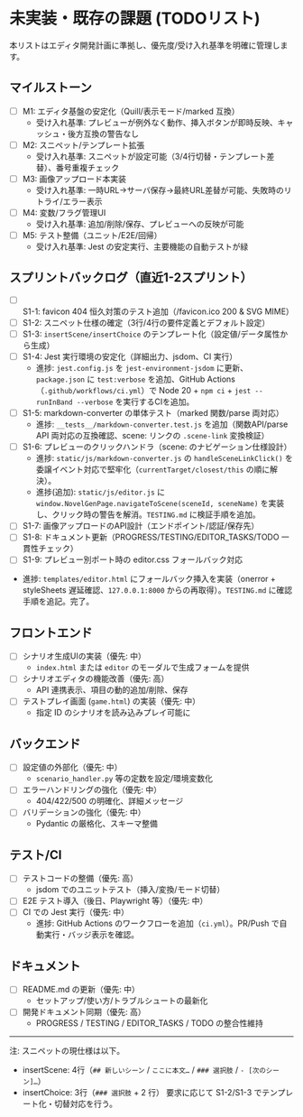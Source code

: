 # 未実装・既存の課題 (TODOリスト)

本リストはエディタ開発計画に準拠し、優先度/受け入れ基準を明確に管理します。

## マイルストーン

- [ ] M1: エディタ基盤の安定化（Quill/表示モード/marked 互換）
  - 受け入れ基準: プレビューが例外なく動作、挿入ボタンが即時反映、キャッシュ・後方互換の警告なし
- [ ] M2: スニペット/テンプレート拡張
  - 受け入れ基準: スニペットが設定可能（3/4行切替・テンプレート差替）、番号重複チェック
- [ ] M3: 画像アップロード本実装
  - 受け入れ基準: 一時URL→サーバ保存→最終URL差替が可能、失敗時のリトライ/エラー表示
- [ ] M4: 変数/フラグ管理UI
  - 受け入れ基準: 追加/削除/保存、プレビューへの反映が可能
- [ ] M5: テスト整備（ユニット/E2E/回帰）
  - 受け入れ基準: Jest の安定実行、主要機能の自動テストが緑

## スプリントバックログ（直近1-2スプリント）

- [ ] S1-1: favicon 404 恒久対策のテスト追加（/favicon.ico 200 & SVG MIME）
- [ ] S1-2: スニペット仕様の確定（3行/4行の要件定義とデフォルト設定）
- [ ] S1-3: `insertScene/insertChoice` のテンプレート化（設定値/データ属性から生成）
- [ ] S1-4: Jest 実行環境の安定化（詳細出力、jsdom、CI 実行）
  - 進捗: `jest.config.js` を `jest-environment-jsdom` に更新、`package.json` に `test:verbose` を追加、GitHub Actions（`.github/workflows/ci.yml`）で Node 20 + `npm ci` + `jest --runInBand --verbose` を実行するCIを追加。
- [ ] S1-5: markdown-converter の単体テスト（marked 関数/parse 両対応）
  - 進捗: `__tests__/markdown-converter.test.js` を追加（関数API/parse API 両対応の互換確認、scene: リンクの `.scene-link` 変換検証）
- [ ] S1-6: プレビューのクリックハンドラ（scene: のナビゲーション仕様設計）
  - 進捗: `static/js/markdown-converter.js` の `handleSceneLinkClick()` を委譲イベント対応で堅牢化（`currentTarget/closest/this` の順に解決）。
  - 進捗(追加): `static/js/editor.js` に `window.NovelGenPage.navigateToScene(sceneId, sceneName)` を実装し、クリック時の警告を解消。`TESTING.md` に検証手順を追加。
- [ ] S1-7: 画像アップロードのAPI設計（エンドポイント/認証/保存先）
- [ ] S1-8: ドキュメント更新（PROGRESS/TESTING/EDITOR_TASKS/TODO 一貫性チェック）
 - [ ] S1-9: プレビュー別ポート時の editor.css フォールバック対応
  - 進捗: `templates/editor.html` にフォールバック挿入を実装（onerror + styleSheets 遅延確認、`127.0.0.1:8000` からの再取得）。`TESTING.md` に確認手順を追記。完了。

## フロントエンド

- [ ] シナリオ生成UIの実装（優先: 中）
  - `index.html` または `editor` のモーダルで生成フォームを提供
- [ ] シナリオエディタの機能改善（優先: 高）
  - API 連携表示、項目の動的追加/削除、保存
- [ ] テストプレイ画面 (`game.html`) の実装（優先: 中）
  - 指定 ID のシナリオを読み込みプレイ可能に

## バックエンド

- [ ] 設定値の外部化（優先: 中）
  - `scenario_handler.py` 等の定数を設定/環境変数化
- [ ] エラーハンドリングの強化（優先: 中）
  - 404/422/500 の明確化、詳細メッセージ
- [ ] バリデーションの強化（優先: 中）
  - Pydantic の厳格化、スキーマ整備

## テスト/CI

- [ ] テストコードの整備（優先: 高）
  - jsdom でのユニットテスト（挿入/変換/モード切替）
- [ ] E2E テスト導入（後日、Playwright 等）（優先: 中）
- [ ] CI での Jest 実行（優先: 中）
  - 進捗: GitHub Actions のワークフローを追加（`ci.yml`）。PR/Push で自動実行・バッジ表示を確認。

## ドキュメント

- [ ] README.md の更新（優先: 中）
  - セットアップ/使い方/トラブルシュートの最新化
- [ ] 開発ドキュメント同期（優先: 高）
  - PROGRESS / TESTING / EDITOR_TASKS / TODO の整合性維持

---

注: スニペットの現仕様は以下。
- insertScene: 4行（`## 新しいシーン` / `ここに本文…` / `### 選択肢` / `- [次のシーン]…`）
- insertChoice: 3行（`### 選択肢` + 2 行）
要求に応じて S1-2/S1-3 でテンプレート化・切替対応を行う。
